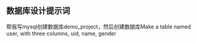 ## 数据库设计提示词

帮我写mysql创建数据库demo_project，然后创建数据库Make a table named user, with three columns, uid, name, gender
